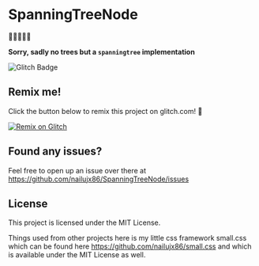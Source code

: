 # SpanningTreeNode
🌳🌲🌳🌲🌳

**Sorry, sadly no trees but a `spanningtree` implementation**

![Glitch Badge](https://badge.glitch.me/spanningtree)

## Remix me!
Click the button below to remix this project on glitch.com! 🎏

[![Remix on Glitch](https://cdn.glitch.com/2703baf2-b643-4da7-ab91-7ee2a2d00b5b%2Fremix-button.svg)](https://glitch.com/edit/#!/remix/spanningtree)


## Found any issues?
Feel free to open up an issue over there at https://github.com/nailujx86/SpanningTreeNode/issues

## License
This project is licensed under the MIT License.

Things used from other projects here is my little css framework small.css which can be found here https://github.com/nailujx86/small.css and which is available under the MIT License as well.
